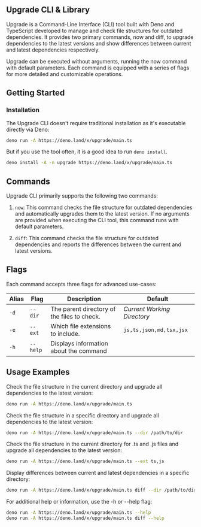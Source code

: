 ## Upgrade CLI & Library

Upgrade is a Command-Line Interface (CLI) tool built with Deno and TypeScript developed to manage and check file structures for outdated dependencies. It provides two primary commands, now and diff, to upgrade dependencies to the latest versions and show differences between current and latest dependencies respectively.

Upgrade can be executed without arguments, running the now command with default parameters. Each command is equipped with a series of flags for more detailed and customizable operations.

## Getting Started

### Installation

The Upgrade CLI doesn't require traditional installation as it's executable directly via Deno:

```bash
deno run -A https://deno.land/x/upgrade/main.ts
```

But if you use the tool often, it is a good idea to run `deno install`.

```bash
deno install -A -n upgrade https://deno.land/x/upgrade/main.ts
```

## Commands
Upgrade CLI primarily supports the following two commands:

1. `now`: This command checks the file structure for outdated dependencies and automatically upgrades them to the latest version. If no arguments are provided when executing the CLI tool, this command runs with default parameters.

2. `diff`: This command checks the file structure for outdated dependencies and reports the differences between the current and latest versions.

## Flags
Each command accepts three flags for advanced use-cases:

| Alias | Flag     | Description                                 | Default                     |
| ----- | -------- | ------------------------------------------- | --------------------------- |
| `-d`  | `--dir`  | The parent directory of the files to check. | _Current Working Directory_ |
| `-e`  | `--ext`  | Which file extensions to include.           | `js,ts,json,md,tsx,jsx`     |
| `-h`  | `--help` | Displays information about the command      | 

## Usage Examples
Check the file structure in the current directory and upgrade all dependencies to the latest version:

```bash
deno run -A https://deno.land/x/upgrade/main.ts
```

Check the file structure in a specific directory and upgrade all dependencies to the latest version:

```bash
deno run -A https://deno.land/x/upgrade/main.ts --dir /path/to/dir
```

Check the file structure in the current directory for .ts and .js files and upgrade all dependencies to the latest version:

```bash
deno run -A https://deno.land/x/upgrade/main.ts --ext ts,js
```

Display differences between current and latest dependencies in a specific directory:

```bash
deno run -A https://deno.land/x/upgrade/main.ts diff --dir /path/to/dir
```

For additional help or information, use the -h or --help flag:
```bash
deno run -A https://deno.land/x/upgrade/main.ts --help
deno run -A https://deno.land/x/upgrade/main.ts diff --help
```

